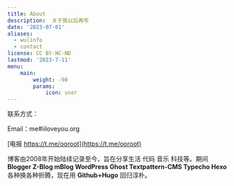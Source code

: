 ```yaml
---
title: About
description:  关于我以后再写
date: '2023-07-01'
aliases:
  - wulinfo
  - contact
license: CC BY-NC-ND
lastmod: '2023-7-11'
menu:
    main: 
        weight: -90
        params:
            icon: user
---
```


联系方式：

Email：me#iiloveyou.org

[电报 https://t.me/ooroot](https://t.me/ooroot)


博客由2008年开始陆续记录至今，旨在分享生活 代码 音乐 科技等。期间 **Blogger Z-Blog mBlog WordPress Ghost Textpattern-CMS Typecho Hexo** 各种换各种折腾，现在用 **Github+Hugo** 回归淳朴。
